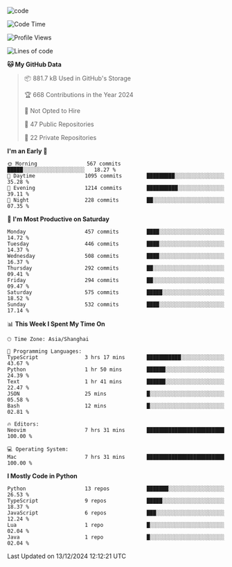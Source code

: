 
<!--
**liuyaanng/liuyaanng** is a ✨ _special_ ✨ repository because its `README.md` (this file) appears on your GitHub profile.

Here are some ideas to get you started:

- 🔭 I’m currently working on ...
- 🌱 I’m currently learning ...
- 👯 I’m looking to collaborate on ...
- 🤔 I’m looking for help with ...
- 💬 Ask me about ...
- 📫 How to reach me: ...
- 😄 Pronouns: ...
- ⚡ Fun fact: ...
-->


![code](https://cdn.jsdelivr.net/gh/liuyaanng/liuyaanng@1.0/code.gif) 

<!--START_SECTION:waka-->
![Code Time](http://img.shields.io/badge/Code%20Time-1%2C098%20hrs%2015%20mins-blue)

![Profile Views](http://img.shields.io/badge/Profile%20Views-0-blue)

![Lines of code](https://img.shields.io/badge/From%20Hello%20World%20I%27ve%20Written-14.9%20million%20lines%20of%20code-blue)

**🐱 My GitHub Data** 

> 📦 881.7 kB Used in GitHub's Storage 
 > 
> 🏆 668 Contributions in the Year 2024
 > 
> 🚫 Not Opted to Hire
 > 
> 📜 47 Public Repositories 
 > 
> 🔑 22 Private Repositories 
 > 
**I'm an Early 🐤** 

```text
🌞 Morning                567 commits         █████░░░░░░░░░░░░░░░░░░░░   18.27 % 
🌆 Daytime                1095 commits        █████████░░░░░░░░░░░░░░░░   35.28 % 
🌃 Evening                1214 commits        ██████████░░░░░░░░░░░░░░░   39.11 % 
🌙 Night                  228 commits         ██░░░░░░░░░░░░░░░░░░░░░░░   07.35 % 
```
📅 **I'm Most Productive on Saturday** 

```text
Monday                   457 commits         ████░░░░░░░░░░░░░░░░░░░░░   14.72 % 
Tuesday                  446 commits         ████░░░░░░░░░░░░░░░░░░░░░   14.37 % 
Wednesday                508 commits         ████░░░░░░░░░░░░░░░░░░░░░   16.37 % 
Thursday                 292 commits         ██░░░░░░░░░░░░░░░░░░░░░░░   09.41 % 
Friday                   294 commits         ██░░░░░░░░░░░░░░░░░░░░░░░   09.47 % 
Saturday                 575 commits         █████░░░░░░░░░░░░░░░░░░░░   18.52 % 
Sunday                   532 commits         ████░░░░░░░░░░░░░░░░░░░░░   17.14 % 
```


📊 **This Week I Spent My Time On** 

```text
🕑︎ Time Zone: Asia/Shanghai

💬 Programming Languages: 
TypeScript               3 hrs 17 mins       ███████████░░░░░░░░░░░░░░   43.67 % 
Python                   1 hr 50 mins        ██████░░░░░░░░░░░░░░░░░░░   24.39 % 
Text                     1 hr 41 mins        ██████░░░░░░░░░░░░░░░░░░░   22.47 % 
JSON                     25 mins             █░░░░░░░░░░░░░░░░░░░░░░░░   05.58 % 
Bash                     12 mins             █░░░░░░░░░░░░░░░░░░░░░░░░   02.81 % 

🔥 Editors: 
Neovim                   7 hrs 31 mins       █████████████████████████   100.00 % 

💻 Operating System: 
Mac                      7 hrs 31 mins       █████████████████████████   100.00 % 
```

**I Mostly Code in Python** 

```text
Python                   13 repos            ███████░░░░░░░░░░░░░░░░░░   26.53 % 
TypeScript               9 repos             █████░░░░░░░░░░░░░░░░░░░░   18.37 % 
JavaScript               6 repos             ███░░░░░░░░░░░░░░░░░░░░░░   12.24 % 
Lua                      1 repo              █░░░░░░░░░░░░░░░░░░░░░░░░   02.04 % 
Java                     1 repo              █░░░░░░░░░░░░░░░░░░░░░░░░   02.04 % 
```




 Last Updated on 13/12/2024 12:12:21 UTC
<!--END_SECTION:waka-->
